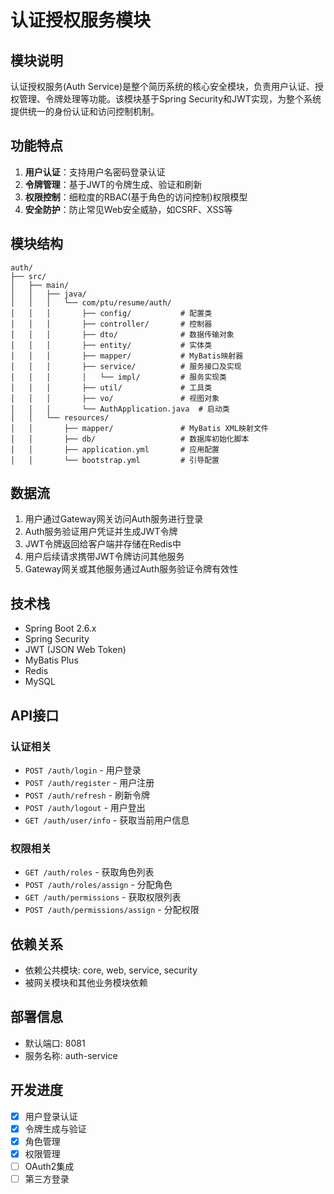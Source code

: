 # 认证授权服务模块

## 模块说明

认证授权服务(Auth Service)是整个简历系统的核心安全模块，负责用户认证、授权管理、令牌处理等功能。该模块基于Spring Security和JWT实现，为整个系统提供统一的身份认证和访问控制机制。

## 功能特点

1. **用户认证**：支持用户名密码登录认证
2. **令牌管理**：基于JWT的令牌生成、验证和刷新
3. **权限控制**：细粒度的RBAC(基于角色的访问控制)权限模型
4. **安全防护**：防止常见Web安全威胁，如CSRF、XSS等

## 模块结构

```
auth/
├── src/
│   ├── main/
│   │   ├── java/
│   │   │   └── com/ptu/resume/auth/
│   │   │       ├── config/           # 配置类
│   │   │       ├── controller/       # 控制器
│   │   │       ├── dto/              # 数据传输对象
│   │   │       ├── entity/           # 实体类
│   │   │       ├── mapper/           # MyBatis映射器
│   │   │       ├── service/          # 服务接口及实现
│   │   │       │   └── impl/         # 服务实现类
│   │   │       ├── util/             # 工具类
│   │   │       ├── vo/               # 视图对象
│   │   │       └── AuthApplication.java  # 启动类
│   │   └── resources/
│   │       ├── mapper/               # MyBatis XML映射文件
│   │       ├── db/                   # 数据库初始化脚本
│   │       ├── application.yml       # 应用配置
│   │       └── bootstrap.yml         # 引导配置
```

## 数据流

1. 用户通过Gateway网关访问Auth服务进行登录
2. Auth服务验证用户凭证并生成JWT令牌
3. JWT令牌返回给客户端并存储在Redis中
4. 用户后续请求携带JWT令牌访问其他服务
5. Gateway网关或其他服务通过Auth服务验证令牌有效性

## 技术栈

- Spring Boot 2.6.x
- Spring Security
- JWT (JSON Web Token)
- MyBatis Plus
- Redis
- MySQL

## API接口

### 认证相关

- `POST /auth/login` - 用户登录
- `POST /auth/register` - 用户注册
- `POST /auth/refresh` - 刷新令牌
- `POST /auth/logout` - 用户登出
- `GET /auth/user/info` - 获取当前用户信息

### 权限相关

- `GET /auth/roles` - 获取角色列表
- `POST /auth/roles/assign` - 分配角色
- `GET /auth/permissions` - 获取权限列表
- `POST /auth/permissions/assign` - 分配权限

## 依赖关系

- 依赖公共模块: core, web, service, security
- 被网关模块和其他业务模块依赖

## 部署信息

- 默认端口: 8081
- 服务名称: auth-service

## 开发进度

- [x] 用户登录认证
- [x] 令牌生成与验证
- [x] 角色管理
- [x] 权限管理
- [ ] OAuth2集成
- [ ] 第三方登录
